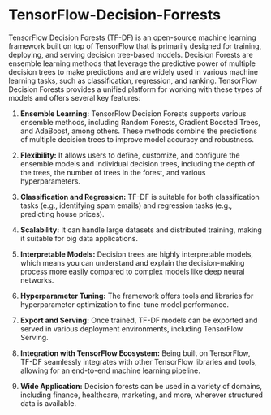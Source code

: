 # TensorFlow-Decision-Forrests

TensorFlow Decision Forests (TF-DF) is an open-source machine learning framework built on top of TensorFlow that is primarily designed for training, deploying, and serving decision tree-based models. Decision Forests are ensemble learning methods that leverage the predictive power of multiple decision trees to make predictions and are widely used in various machine learning tasks, such as classification, regression, and ranking. TensorFlow Decision Forests provides a unified platform for working with these types of models and offers several key features:

1. **Ensemble Learning:** TensorFlow Decision Forests supports various ensemble methods, including Random Forests, Gradient Boosted Trees, and AdaBoost, among others. These methods combine the predictions of multiple decision trees to improve model accuracy and robustness.

2. **Flexibility:** It allows users to define, customize, and configure the ensemble models and individual decision trees, including the depth of the trees, the number of trees in the forest, and various hyperparameters.

3. **Classification and Regression:** TF-DF is suitable for both classification tasks (e.g., identifying spam emails) and regression tasks (e.g., predicting house prices).

4. **Scalability:** It can handle large datasets and distributed training, making it suitable for big data applications.

5. **Interpretable Models:** Decision trees are highly interpretable models, which means you can understand and explain the decision-making process more easily compared to complex models like deep neural networks.

6. **Hyperparameter Tuning:** The framework offers tools and libraries for hyperparameter optimization to fine-tune model performance.

7. **Export and Serving:** Once trained, TF-DF models can be exported and served in various deployment environments, including TensorFlow Serving.

8. **Integration with TensorFlow Ecosystem:** Being built on TensorFlow, TF-DF seamlessly integrates with other TensorFlow libraries and tools, allowing for an end-to-end machine learning pipeline.

9. **Wide Application:** Decision forests can be used in a variety of domains, including finance, healthcare, marketing, and more, wherever structured data is available.
